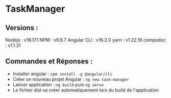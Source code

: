 # TaskManager

## Versions :

Nodejs : v18.17.1
NPM : v9.6.7
Angular CLI : v16.2.0
yarn : v1.22.19
compodoc : v1.1.21

## Commandes et Réponses :

- Installer angular : `npm install -g @angular/cli`
- Créer un nouveau projet Angular : `ng new task-manager`
- Lancer application : `ng build` puis `ng serve`
- Le fichier dist se créer automatiquement lors du build de l'application

